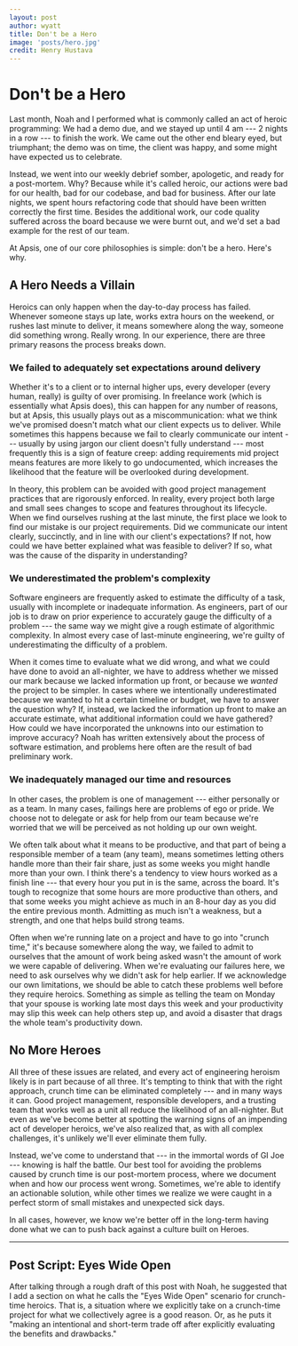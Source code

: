 ```yaml
---
layout: post
author: wyatt
title: Don't be a Hero
image: 'posts/hero.jpg'
credit: Henry Hustava
---
```


# Don't be a Hero

Last month, Noah and I performed what is commonly called an act of heroic programming: We had a demo due, and we stayed up until 4 am --- 2 nights in a row --- to finish the work. We came out the other end bleary eyed, but triumphant; the demo was on time, the client was happy, and some might have expected us to celebrate.

Instead, we went into our weekly debrief somber, apologetic, and ready for a post-mortem. Why? Because while it's called heroic, our actions were bad for our health, bad for our codebase, and bad for business. After our late nights, we spent hours refactoring code that should have been written correctly the first time. Besides the additional work, our code quality suffered across the board because we were burnt out, and we'd set a bad example for the rest of our team.

At Apsis, one of our core philosophies is simple: don't be a hero. Here's why.

## A Hero Needs a Villain

Heroics can only happen when the day-to-day process has failed. Whenever someone stays up late, works extra hours on the weekend, or rushes last minute to deliver, it means somewhere along the way, someone did something wrong. Really wrong. In our experience, there are three primary reasons the process breaks down.

### We failed to adequately set expectations around delivery

Whether it's to a client or to internal higher ups, every developer (every human, really) is guilty of over promising. In freelance work (which is essentially what Apsis does), this can happen for any number of reasons, but at Apsis, this usually plays out as a miscommunication: what we think we've promised doesn't match what our client expects us to deliver. While sometimes this happens because we fail to clearly communicate our intent --- usually by using jargon our client doesn't fully understand --- most frequently this is a sign of feature creep: adding requirements mid project means features are more likely to go undocumented, which increases the likelihood that the feature will be overlooked during development.

In theory, this problem can be avoided with good project management practices that are rigorously enforced. In reality, every project both large and small sees changes to scope and features throughout its lifecycle. When we find ourselves rushing at the last minute, the first place we look to find our mistake is our project requirements. Did we communicate our intent clearly, succinctly, and in line with our client's expectations? If not, how could we have better explained what was feasible to deliver? If so, what was the cause of the disparity in understanding?

### We underestimated the problem's complexity

Software engineers are frequently asked to estimate the difficulty of a task, usually with incomplete or inadequate information. As engineers, part of our job is to draw on prior experience to accurately gauge the difficulty of a problem --- the same way we might give a rough estimate of algorithmic complexity. In almost every case of last-minute engineering, we're guilty of underestimating the difficulty of a problem.

When it comes time to evaluate what we did wrong, and what we could have done to avoid an all-nighter, we have to address whether we missed our mark because we lacked information up front, or because we _wanted_ the project to be simpler. In cases where we intentionally underestimated because we wanted to hit a certain timeline or budget, we have to answer the question why? If, instead, we lacked the information up front to make an accurate estimate, what additional information could we have gathered? How could we have incorporated the unknowns into our estimation to improve accuracy? Noah has written extensively about the process of software estimation, and problems here often are the result of bad preliminary work.

### We inadequately managed our time and resources

In other cases, the problem is one of management --- either personally or as a team. In many cases, failings here are problems of ego or pride. We choose not to delegate or ask for help from our team because we're worried that we will be perceived as not holding up our own weight.

We often talk about what it means to be productive, and that part of being a responsible member of a team (any team), means sometimes letting others handle more than their fair share, just as some weeks you might handle more than your own. I think there's a tendency to view hours worked as a finish line --- that every hour you put in is the same, across the board. It's tough to recognize that some hours are more productive than others, and that some weeks you might achieve as much in an 8-hour day as you did the entire previous month. Admitting as much isn't a weakness, but a strength, and one that helps build strong teams.

Often when we're running late on a project and have to go into "crunch time," it's because somewhere along the way, we failed to admit to ourselves that the amount of work being asked wasn't the amount of work we were capable of delivering. When we're evaluating our failures here, we need to ask ourselves why we didn't ask for help earlier. If we acknowledge our own limitations, we should be able to catch these problems well before they require heroics. Something as simple as telling the team on Monday that your spouse is working late most days this week and your productivity may slip this week can help others step up, and avoid a disaster that drags the whole team's productivity down.

## No More Heroes

All three of these issues are related, and every act of engineering heroism likely is in part because of all three. It's tempting to think that with the right approach, crunch time can be eliminated completely --- and in many ways it can. Good project management, responsible developers, and a trusting team that works well as a unit all reduce the likelihood of an all-nighter. But even as we've become better at spotting the warning signs of an impending act of developer heroics, we've also realized that, as with all complex challenges, it's unlikely we'll ever eliminate them fully.

Instead, we've come to understand that --- in the immortal words of GI Joe --- knowing is half the battle. Our best tool for avoiding the problems caused by crunch time is our post-mortem process, where we document when and how our process went wrong. Sometimes, we're able to identify an actionable solution, while other times we realize we were caught in a perfect storm of small mistakes and unexpected sick days.

In all cases, however, we know we're better off in the long-term having done what we can to push back against a culture built on Heroes.

---

## Post Script: Eyes Wide Open

After talking through a rough draft of this post with Noah, he suggested that I add a section on what he calls the "Eyes Wide Open" scenario for crunch-time heroics. That is, a situation where we explicitly take on a crunch-time project for what we collectively agree is a good reason. Or, as he puts it "making an intentional and short-term trade off after explicitly evaluating the benefits and drawbacks."
